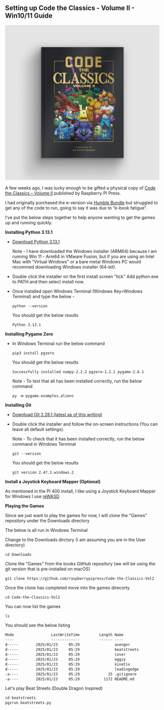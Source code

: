 ## Setting up Code the Classics - Volume II - Win10/11 Guide

![Code the Classics - Volume 2](/assets/images/prj_ctcv2/Code_the_Classics_vol_2_Fix.jpg)

A few weeks ago, I was lucky enough to be gifted a physical copy of [Code the Classics – Volume II](https://store.rpipress.cc/collections/books/products/code-the-classics-volume-ii) published by Raspberry PI Press.

I had originally purchased the e-version via [Humble Bundle](https://www.humblebundle.com/books/raspberry-pi-and-retro-gaming-by-raspberry-pi-press-books?hmb_source=&hmb_medium=product_tile&hmb_campaign=mosaic_section_1_layout_index_1_layout_type_threes_tile_index_3_c_raspberrypiandretrogamingbyraspberrypipress_bookbundle) but struggled to get any of the code to run, going to say it was due to “e-book fatigue”.

I’ve put the below steps together to help anyone wanting to get the games up and running quickly.

  **Installing Python 3.13.1**

  - [Download Python 3.13.1](https://www.python.org/downloads/release/python-3122/)

    Note - I have downloaded the Windows installer (ARM64) because I am running Win 11 - Arm64 in VMware Fusion, but if you are using an Intel Mac with "Virtual Windows" or a bare metal Windows PC would recommed downloading Windows installer (64-bit). 
  
  - Double click the installer on the first install screen "tick" Add python.exe to PATH and then select install now.
  - Once installed open Windows Terminal (Windows Key>Windows Terminal) and type the below -

    ```
    python --version    
    ```

    You should get the below results

    ```
    Python 3.13.1
    ```
    
  **Installing Pygame Zero**

  - In Windows Terminal run the below command
    
    ```
    pip3 install pgzero
    ```

    You should get the below results

    ```
    Successfully installed numpy-2.2.2 pgzero-1.2.1 pygame-2.6.1
    ```

    Note - To test that all has been installed correctly, run the below command

    ```
    py -m pygame.examples.aliens
    ```

**Installing Git**

  - [Download Git 2.28.1 (latest as of this writing)](https://git-scm.com/downloads)
  - Double click the installer and follow the on-screen instructions (You can leave all default settings).

    Note - To check that it has been installed correctly, run the below command in Windows Terminal

    ```
    git --version
    ```

    You should get the below results

    ```
    git version 2.47.1.windows.2
    ```
    
 **Install a Joystick Keyboard Mapper (Optional)**

   As mentioned in the PI 400 install, I like using a Joystick Keyboard Mapper for Windows I use [reWASD](https://www.rewasd.com)

**Playing the Games**

  Since we just want to play the games for now, I will clone the "Games" repository under the Downloads directory

  The below is all run in Windows Terminal

  Change to the Downloads dirctory (I am assuming you are in the User directory)

    cd Downloads 

  Clone the "Games" from the books GitHub repository (we will be using the git version that is pre-installed on macOS)

    git clone https://github.com/raspberrypipress/Code-the-Classics-Vol2

  Once the clone has completed move into the games direcorty

    cd Code-the-Classics-Vol2

  You can now list the games

    ls

  You should see the below listing

    Mode                 LastWriteTime         Length Name
    ----                 -------------         ------ ----
    d-----        2025/01/23     05:29                avenger
    d-----        2025/01/23     05:29                beatstreets
    d-----        2025/01/23     05:29                cover
    d-----        2025/01/23     05:29                eggzy
    d-----        2025/01/23     05:29                kinetix
    d-----        2025/01/23     05:29                leadingedge
    -a----        2025/01/23     05:29             25 .gitignore
    -a----        2025/01/23     05:29           1172 README.md

  Let's play Beat Streets (Double Dragon Inspired)

    cd beatstreets
    pgzrun beatstreets.py
 
    
    
    
    


